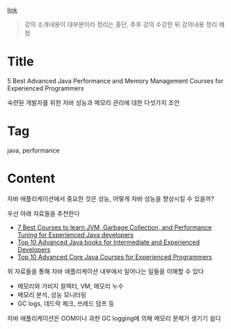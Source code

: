 [link](https://medium.com/javarevisited/5-best-advanced-java-performance-and-memory-management-courses-for-experienced-programmers-f7b2e07be5ca)

> 강의 소개내용이 대부분이라 정리는 중단, 추후 강의 수강한 뒤 강의내용 정리 예정

# Title

5 Best Advanced Java Performance and Memory Management Courses for Experienced Programmers

숙련된 개발자를 위한 자바 성능과 메모리 관리에 대한 다섯가지 조언

# Tag

java, performance

# Content

자바 애플리케이션에서 중요한 것은 성능, 어떻게 자바 성능을 향상시킬 수 있을까?

우선 아래 자료들을 추천한다

- [7 Best Courses to learn JVM, Garbage Collection, and Performance Tuning for Experienced Java developers](https://medium.com/javarevisited/7-best-courses-to-learn-jvm-garbage-collection-and-performance-tuning-for-experienced-java-331705180686)
- [Top 10 Advanced Java books for Intermediate and Experienced Developers](https://javarevisited.blogspot.com/2020/04/top-10-advanced-java-books-for-experienced-programmers.html#axzz6dBdIaMLr)
- [Top 10 Advanced Core Java Courses for Experienced Programmers](https://javarevisited.blogspot.com/2020/04/top-10-advanced-core-java-courses-for-experienced-developers.html#axzz6dBdIaMLr)

위 자료들을 통해 자바 애플리케이션 내부에서 일어나는 일들을 이해할 수 있다

- 메모리와 가비지 컬렉터, VM, 메모리 누수
- 메모리 분석, 성능 모니터링
- GC logs, 데드락 체크, 쓰레드 덤프 등

자바 애플리케이션은 OOM이나 과한 GC logging에 의해 메모리 문제가 생기기 쉽다